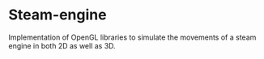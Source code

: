# Steam-engine
 Implementation of OpenGL libraries to simulate the movements of a steam engine in both 2D as well as 3D.
